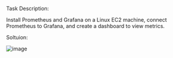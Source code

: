 Task Description:

Install Prometheus and Grafana on a Linux EC2 machine, connect Prometheus to Grafana, and create a dashboard to view metrics.

Soltuion:

![image](https://github.com/user-attachments/assets/0b4acc44-977b-490b-b13a-241fc43087ea)
